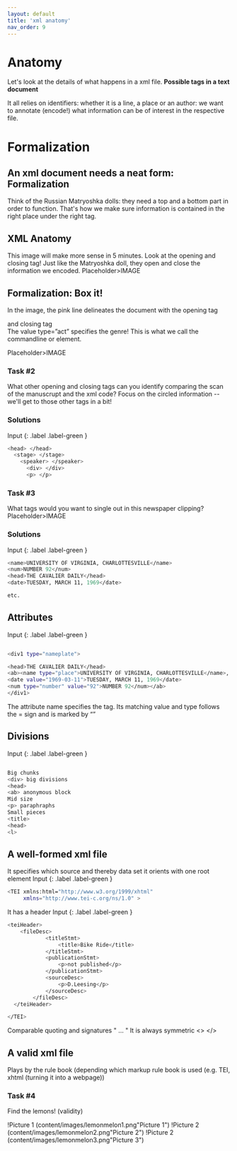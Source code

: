 ```yaml
---
layout: default
title: 'xml anatomy'
nav_order: 9
---
```

# Anatomy

Let's look at the details of what happens in a xml file. 
**Possible tags in a text document**

It all relies on identifiers: whether it is a line, a place or an author: we want to annotate (encode!) what information can be of interest in the respective file. 

# Formalization
## **An xml document needs a neat form: Formalization**
Think of the Russian Matryoshka dolls: they need a top and a bottom part in order to function. That's how we make sure information is contained in the right place under the right tag. 


## **XML Anatomy**
This image will make more sense in 5 minutes. Look at the opening and closing tag! Just like the Matryoshka doll, they open and close the information we encoded.
Placeholder>IMAGE

## **Formalization: Box it!**
In the image, the  pink line delineates the document with the opening tag <div> and closing tag </div>
The value type=”act” specifies the genre! 
This is what we call the commandline or element.
<div type=”act”>
</div>

Placeholder>IMAGE

### **Task #2**
What other opening and closing tags can you identify comparing the scan of the manuscrupt and the xml code? Focus on the circled information -- we'll get to those other tags in a bit! 


### **Solutions**
Input
{: .label .label-green }
```sh
<head> </head>
  <stage> </stage>
    <speaker> </speaker>
      <div> </div>
      <p> </p>

```




### **Task #3**
What tags would you want to single out in this newspaper clipping?
Placeholder>IMAGE


### **Solutions**
Input
{: .label .label-green }
```sh
<name>UNIVERSITY OF VIRGINIA, CHARLOTTESVILLE</name> 
<num>NUMBER 92</num>
<head>THE CAVALIER DAILY</head>
<date>TUESDAY, MARCH 11, 1969</date>

etc. 
```
## **Attributes**
Input
{: .label .label-green }
```sh

<div1 type="nameplate">

<head>THE CAVALIER DAILY</head>
<ab><name type="place">UNIVERSITY OF VIRGINIA, CHARLOTTESVILLE</name>, 
<date value="1969-03-11">TUESDAY, MARCH 11, 1969</date> 
<num type="number" value="92">NUMBER 92</num></ab>
</div1>
```
The attribute name specifies the tag. Its matching value and type follows the = sign and is marked by “”

## **Divisions**
Input
{: .label .label-green }
```sh

Big chunks
<div> big divisions
<head> 
<ab> anonymous block
Mid size
<p> paraphraphs
Small pieces
<title> 
<head>
<l>
```
 
## **A well-formed xml file**
It specifies which source and thereby data set it orients with one root element 
 Input
{: .label .label-green }
```sh
<TEI xmlns:html="http://www.w3.org/1999/xhtml"
     xmlns="http://www.tei-c.org/ns/1.0" >
```
  
It has a header
  Input
{: .label .label-green }
```sh
<teiHeader> 
 	<fileDesc>
            <titleStmt>
                <title>Bike Ride</title>
            </titleStmt>
            <publicationStmt>
                <p>not published</p>
            </publicationStmt>
            <sourceDesc>
                <p>D.Leesing</p>
            </sourceDesc>
        </fileDesc>
  </teiHeader> 

</TEI>

```
Comparable quoting and signatures " … "
It is always symmetric <> </>
  

## **A valid xml file**
Plays by the rule book (depending which markup rule book is used (e.g. TEI, xhtml (turning it into a webpage))

### **Task #4**
Find the lemons! (validity)

!Picture 1 (content/images/lemonmelon1.png"Picture 1")
!Picture 2 (content/images/lemonmelon2.png"Picture 2")
!Picture 2 (content/images/lemonmelon3.png"Picture 3")



